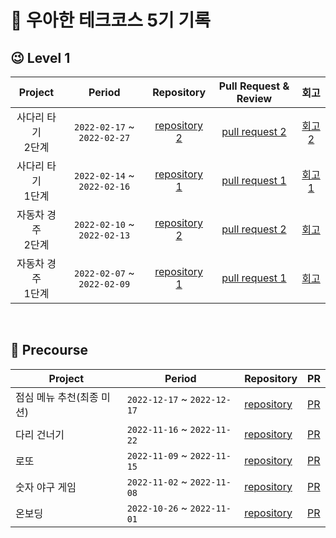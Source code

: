 # 🐶 우아한 테크코스 5기 기록

## 😉 Level 1

| Project | Period | Repository | Pull Request & Review | 회고 |
|:-----:|:-----:|:---:|:---:|:---:|
|사다리 타기 <br> 2단계|`2022-02-17` ~ `2022-02-27`|[repository 2](https://github.com/hyena0608/java-ladder/tree/hyena0608-step02)|[pull request 2](https://github.com/woowacourse/java-ladder/pull/161)|[회고 2](https://programming-hyena.tistory.com/6)
|사다리 타기 <br> 1단계|`2022-02-14` ~ `2022-02-16`|[repository 1](https://github.com/hyena0608/java-ladder/tree/hyena0608-step01)|[pull request 1](https://github.com/woowacourse/java-ladder/pull/133)|[회고 1](https://programming-hyena.tistory.com/5)
|자동차 경주 <br> 2단계|`2022-02-10` ~ `2022-02-13`|[repository 2](https://github.com/hyena0608/java-racingcar/tree/hyena0608-step02)|[pull request 2](https://github.com/woowacourse/java-racingcar/pull/584)|[회고](https://programming-hyena.tistory.com/4)
|자동차 경주 <br> 1단계|`2022-02-07` ~ `2022-02-09`|[repository 1](https://github.com/hyena0608/java-racingcar/tree/hyena0608-step01)|[pull request 1](https://github.com/woowacourse/java-racingcar/pull/469#discussion_r1103546750)|[회고](https://programming-hyena.tistory.com/4)

<br/>

## 🙂 Precourse
| Project | Period | Repository | PR |
| --- | --- | --- | --- |
|점심 메뉴 추천(최종 미션)|`2022-12-17` ~ `2022-12-17`|[repository](https://github.com/hyena0608/java-menu)|[PR](https://github.com/woowacourse-precourse/java-menu/pull/158)|
|다리 건너기|`2022-11-16` ~ `2022-11-22`|[repository](https://github.com/hyena0608/java-bridge)|[PR](https://github.com/woowacourse-precourse/java-bridge/pull/344)|
|로또|`2022-11-09` ~ `2022-11-15`|[repository](https://github.com/hyena0608/java-lotto)|[PR](https://github.com/woowacourse-precourse/java-lotto/pull/512)|
|숫자 야구 게임|`2022-11-02` ~ `2022-11-08`|[repository](https://github.com/hyena0608/java-baseball)|[PR](https://github.com/woowacourse-precourse/java-baseball/pull/595)|
|온보딩|`2022-10-26` ~ `2022-11-01`|[repository](https://github.com/hyena0608/java-onboarding)|[PR](https://github.com/woowacourse-precourse/java-onboarding/pull/1157)|


<br/>
